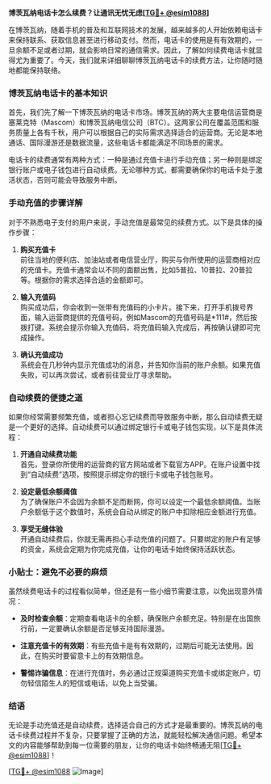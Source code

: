 **博茨瓦纳电话卡怎么续费？让通讯无忧无虑[[TG💪+ @esim1088](https://t.me/s/esim1088)]**

在博茨瓦纳，随着手机的普及和互联网技术的发展，越来越多的人开始依赖电话卡来保持联系、获取信息甚至进行移动支付。然而，电话卡的使用是有有效期的，一旦余额不足或者过期，就会影响日常的通信需求。因此，了解如何续费电话卡就显得尤为重要了。今天，我们就来详细聊聊博茨瓦纳电话卡的续费方法，让你随时随地都能保持联络。

### 博茨瓦纳电话卡的基本知识

首先，我们先了解一下博茨瓦纳的电话卡市场。博茨瓦纳的两大主要电信运营商是塞莱克特（Mascom）和博茨瓦纳电信公司（BTC）。这两家公司在覆盖范围和服务质量上各有千秋，用户可以根据自己的实际需求选择适合的运营商。无论是本地通话、国际漫游还是数据流量，这些电话卡都能满足不同场景的需求。

电话卡的续费通常有两种方式：一种是通过充值卡进行手动充值；另一种则是绑定银行账户或电子钱包进行自动续费。无论哪种方式，都需要确保你的电话卡处于激活状态，否则可能会导致服务中断。

### 手动充值的步骤详解

对于不熟悉电子支付的用户来说，手动充值是最常见的续费方式。以下是具体的操作步骤：

1. **购买充值卡**  
   前往当地的便利店、加油站或者电信营业厅，购买与你所使用的运营商相对应的充值卡。充值卡通常会以不同的面额出售，比如5普拉、10普拉、20普拉等。根据你的需求选择合适的金额即可。

2. **输入充值码**  
   购买成功后，你会收到一张带有充值码的小卡片。接下来，打开手机拨号界面，输入运营商提供的充值号码，例如Mascom的充值号码是*111#，然后按拨打键。系统会提示你输入充值码，将充值码输入完成后，再按确认键即可完成操作。

3. **确认充值成功**  
   系统会在几秒钟内显示充值成功的消息，并告知你当前的账户余额。如果充值失败，可以再次尝试，或者前往营业厅寻求帮助。

### 自动续费的便捷之道

如果你经常需要频繁充值，或者担心忘记续费而导致服务中断，那么自动续费无疑是一个更好的选择。自动续费可以通过绑定银行卡或电子钱包实现，以下是具体流程：

1. **开通自动续费功能**  
   首先，登录你所使用的运营商的官方网站或者下载官方APP。在账户设置中找到“自动续费”选项，按照提示绑定你的银行卡或电子钱包账号。

2. **设定最低余额阈值**  
   为了确保账户不会因为余额不足而断网，你可以设定一个最低余额阈值。当账户余额低于这个数值时，系统会自动从绑定的账户中扣除相应金额进行充值。

3. **享受无缝体验**  
   开通自动续费后，你就无需再担心手动充值的问题了。只要绑定的账户有足够的资金，系统会定期为你完成充值，让你的电话卡始终保持活跃状态。

### 小贴士：避免不必要的麻烦

虽然续费电话卡的过程看似简单，但还是有一些小细节需要注意，以免出现意外情况：

- **及时检查余额**：定期查看电话卡的余额，确保账户余额充足。特别是在出国旅行前，一定要确认余额是否足够支持国际漫游。
  
- **注意充值卡的有效期**：有些充值卡是有有效期的，过期后可能无法使用。因此，在购买时要留意卡上的有效期信息。

- **警惕诈骗信息**：在进行充值时，务必通过正规渠道购买充值卡或绑定账户，切勿轻信陌生人的短信或电话，以免上当受骗。

### 结语

无论是手动充值还是自动续费，选择适合自己的方式才是最重要的。博茨瓦纳的电话卡续费过程并不复杂，只要掌握了正确的方法，就能轻松解决通信问题。希望本文的内容能够帮助到每一位需要的朋友，让你的电话卡始终畅通无阻[[TG💪+ @esim1088](https://t.me/s/esim1088)]！

[[TG💪+ @esim1088](https://t.me/s/esim1088) ![Image](https://i.postimg.cc/4NQfJmqS/Snipaste-2025-05-13-00-14-12.png)]